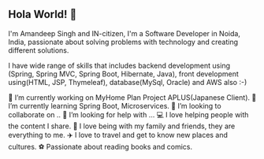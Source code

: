 ## Hola World! 👋

I'm Amandeep Singh and IN-citizen, I'm a Software Developer in Noida, India,
passionate about solving problems with technology and creating different solutions.

I have wide range of skills that includes backend development using (Spring, Spring MVC, Spring Boot, Hibernate, Java), front development using(HTML, JSP, Thymeleaf), 
database(MySql, Oracle) and AWS also :-)




🔭 I’m currently working on MyHome Plan Project APLUS(Japanese Client).
🌱 I’m currently learning Spring Boot, Microservices.
👯 I’m looking to collaborate on ..
🤔 I’m looking for help with ...
💻 I love helping people with the content I share.
🏡 I love being with my family and friends, they are everything to me.
✈️ I love to travel and get to know new places and cultures.
⚽ Passionate about reading books and comics.

